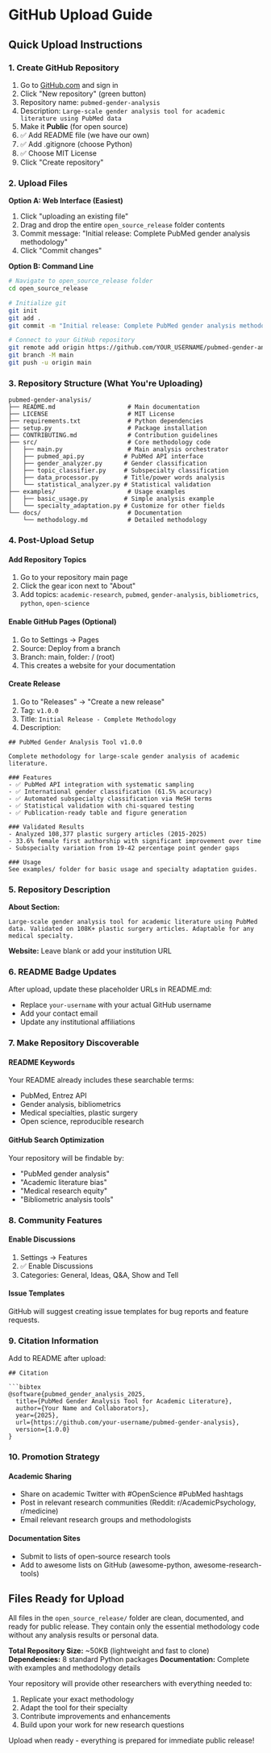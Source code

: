 # GitHub Upload Guide

## Quick Upload Instructions

### 1. Create GitHub Repository
1. Go to [GitHub.com](https://github.com) and sign in
2. Click "New repository" (green button)
3. Repository name: `pubmed-gender-analysis`
4. Description: `Large-scale gender analysis tool for academic literature using PubMed data`
5. Make it **Public** (for open source)
6. ✅ Add README file (we have our own)
7. ✅ Add .gitignore (choose Python)
8. ✅ Choose MIT License
9. Click "Create repository"

### 2. Upload Files
**Option A: Web Interface (Easiest)**
1. Click "uploading an existing file"
2. Drag and drop the entire `open_source_release` folder contents
3. Commit message: "Initial release: Complete PubMed gender analysis methodology"
4. Click "Commit changes"

**Option B: Command Line**
```bash
# Navigate to open_source_release folder
cd open_source_release

# Initialize git
git init
git add .
git commit -m "Initial release: Complete PubMed gender analysis methodology"

# Connect to your GitHub repository
git remote add origin https://github.com/YOUR_USERNAME/pubmed-gender-analysis.git
git branch -M main
git push -u origin main
```

### 3. Repository Structure (What You're Uploading)

```
pubmed-gender-analysis/
├── README.md                    # Main documentation
├── LICENSE                      # MIT License
├── requirements.txt             # Python dependencies
├── setup.py                     # Package installation
├── CONTRIBUTING.md              # Contribution guidelines
├── src/                         # Core methodology code
│   ├── main.py                  # Main analysis orchestrator
│   ├── pubmed_api.py           # PubMed API interface
│   ├── gender_analyzer.py      # Gender classification
│   ├── topic_classifier.py     # Subspecialty classification
│   ├── data_processor.py       # Title/power words analysis
│   └── statistical_analyzer.py # Statistical validation
├── examples/                    # Usage examples
│   ├── basic_usage.py          # Simple analysis example
│   └── specialty_adaptation.py # Customize for other fields
└── docs/                        # Documentation
    └── methodology.md           # Detailed methodology
```

### 4. Post-Upload Setup

#### Add Repository Topics
1. Go to your repository main page
2. Click the gear icon next to "About"
3. Add topics: `academic-research`, `pubmed`, `gender-analysis`, `bibliometrics`, `python`, `open-science`

#### Enable GitHub Pages (Optional)
1. Go to Settings → Pages
2. Source: Deploy from a branch
3. Branch: main, folder: / (root)
4. This creates a website for your documentation

#### Create Release
1. Go to "Releases" → "Create a new release"
2. Tag: `v1.0.0`
3. Title: `Initial Release - Complete Methodology`
4. Description:
```
## PubMed Gender Analysis Tool v1.0.0

Complete methodology for large-scale gender analysis of academic literature.

### Features
- ✅ PubMed API integration with systematic sampling
- ✅ International gender classification (61.5% accuracy)
- ✅ Automated subspecialty classification via MeSH terms
- ✅ Statistical validation with chi-squared testing
- ✅ Publication-ready table and figure generation

### Validated Results
- Analyzed 108,377 plastic surgery articles (2015-2025)
- 33.6% female first authorship with significant improvement over time
- Subspecialty variation from 19-42 percentage point gender gaps

### Usage
See examples/ folder for basic usage and specialty adaptation guides.
```

### 5. Repository Description

**About Section:**
```
Large-scale gender analysis tool for academic literature using PubMed data. Validated on 108K+ plastic surgery articles. Adaptable for any medical specialty.
```

**Website:** Leave blank or add your institution URL

### 6. README Badge Updates

After upload, update these placeholder URLs in README.md:
- Replace `your-username` with your actual GitHub username
- Add your contact email
- Update any institutional affiliations

### 7. Make Repository Discoverable

#### README Keywords
Your README already includes these searchable terms:
- PubMed, Entrez API
- Gender analysis, bibliometrics
- Medical specialties, plastic surgery
- Open science, reproducible research

#### GitHub Search Optimization
Your repository will be findable by:
- "PubMed gender analysis"
- "Academic literature bias"
- "Medical research equity"
- "Bibliometric analysis tools"

### 8. Community Features

#### Enable Discussions
1. Settings → Features
2. ✅ Enable Discussions
3. Categories: General, Ideas, Q&A, Show and Tell

#### Issue Templates
GitHub will suggest creating issue templates for bug reports and feature requests.

### 9. Citation Information

Add to README after upload:
```
## Citation

```bibtex
@software{pubmed_gender_analysis_2025,
  title={PubMed Gender Analysis Tool for Academic Literature},
  author={Your Name and Collaborators},
  year={2025},
  url={https://github.com/your-username/pubmed-gender-analysis},
  version={1.0.0}
}
```

### 10. Promotion Strategy

#### Academic Sharing
- Share on academic Twitter with #OpenScience #PubMed hashtags
- Post in relevant research communities (Reddit: r/AcademicPsychology, r/medicine)
- Email relevant research groups and methodologists

#### Documentation Sites
- Submit to lists of open-source research tools
- Add to awesome lists on GitHub (awesome-python, awesome-research-tools)

## Files Ready for Upload

All files in the `open_source_release/` folder are clean, documented, and ready for public release. They contain only the essential methodology code without any analysis results or personal data.

**Total Repository Size:** ~50KB (lightweight and fast to clone)
**Dependencies:** 8 standard Python packages
**Documentation:** Complete with examples and methodology details

Your repository will provide other researchers with everything needed to:
1. Replicate your exact methodology
2. Adapt the tool for their specialty
3. Contribute improvements and enhancements
4. Build upon your work for new research questions

Upload when ready - everything is prepared for immediate public release!
